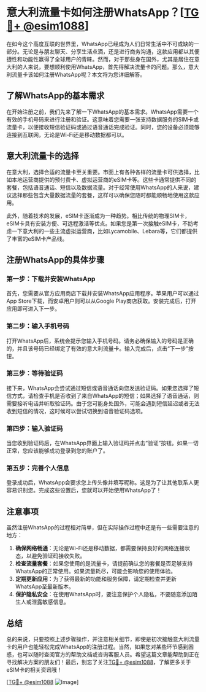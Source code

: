 # 意大利流量卡如何注册WhatsApp？[[TG💪+ @esim1088](https://t.me/s/esim1088)]

在如今这个高度互联的世界里，WhatsApp已经成为人们日常生活中不可或缺的一部分。无论是与朋友聊天、分享生活点滴，还是进行商务沟通，这款应用都以其便捷性和功能性赢得了全球用户的青睐。然而，对于那些身在国外，尤其是居住在意大利的人来说，要想顺利使用WhatsApp，首先得解决流量卡的问题。那么，意大利流量卡该如何注册WhatsApp呢？本文将为您详细解答。

## 了解WhatsApp的基本需求

在开始注册之前，我们先来了解一下WhatsApp的基本需求。WhatsApp需要一个有效的手机号码来进行注册和验证。这意味着您需要一张支持数据服务的SIM卡或流量卡，以便接收短信验证码或通过语音通话完成验证。同时，您的设备必须能够连接到互联网，无论是Wi-Fi还是移动数据都可以。

## 意大利流量卡的选择

在意大利，选择合适的流量卡至关重要。市面上有各种各样的流量卡可供选择，比如本地运营商提供的预付费卡、虚拟运营商的eSIM卡等。这些卡通常提供不同的套餐，包括语音通话、短信以及数据流量。对于经常使用WhatsApp的人来说，建议选择那些包含大量数据流量的套餐，这样可以确保您随时都能顺畅地使用这款应用。

此外，随着技术的发展，eSIM卡逐渐成为一种趋势。相比传统的物理SIM卡，eSIM卡具有安装方便、可远程激活等优点。如果您是第一次接触eSIM卡，不妨考虑一下意大利的一些主流虚拟运营商，比如Lycamobile、Lebara等，它们都提供了丰富的eSIM卡产品线。

## 注册WhatsApp的具体步骤

### 第一步：下载并安装WhatsApp

首先，您需要从官方应用商店下载并安装WhatsApp应用程序。苹果用户可以通过App Store下载，而安卓用户则可以从Google Play商店获取。安装完成后，打开应用即可进入下一步。

### 第二步：输入手机号码

打开WhatsApp后，系统会提示您输入手机号码。请务必确保输入的号码是正确的，并且该号码已经绑定了有效的意大利流量卡。输入完成后，点击“下一步”按钮。

### 第三步：等待验证码

接下来，WhatsApp会尝试通过短信或语音通话向您发送验证码。如果您选择了短信方式，请检查手机是否收到了来自WhatsApp的短信；如果选择了语音通话，则需要接听电话并听取验证码。由于您可能身处国外，可能会遇到短信延迟或者无法收到短信的情况，这时候可以尝试切换到语音验证码选项。

### 第四步：输入验证码

当您收到验证码后，在WhatsApp界面上输入验证码并点击“验证”按钮。如果一切正常，您应该能够成功登录到您的账户了。

### 第五步：完善个人信息

登录成功后，WhatsApp会要求您上传头像并填写昵称。这是为了让其他联系人更容易识别您。完成这些设置后，您就可以开始使用WhatsApp了！

## 注意事项

虽然注册WhatsApp的过程相对简单，但在实际操作过程中还是有一些需要注意的地方：

1. **确保网络畅通**：无论是Wi-Fi还是移动数据，都需要保持良好的网络连接状态，以避免验证码接收失败。
2. **检查流量套餐**：如果您使用的是流量卡，请提前确认您的套餐是否足够支持WhatsApp的正常使用。如果流量耗尽，可能会影响您的使用体验。
3. **定期更新应用**：为了获得最新的功能和服务保障，请定期检查并更新WhatsApp至最新版本。
4. **保护隐私安全**：在使用WhatsApp时，要注意保护个人隐私，不要随意添加陌生人或泄露敏感信息。

## 总结

总的来说，只要按照上述步骤操作，并注意相关细节，即使是初次接触意大利流量卡的用户也能轻松完成WhatsApp的注册过程。当然，如果您对某些环节感到困惑，也可以随时查阅官方的帮助文档或咨询客服人员。希望这篇文章能帮助到正在寻找解决方案的朋友们！最后，别忘了关注[TG💪+ @esim1088](https://t.me/s/esim1088)，了解更多关于eSIM卡的相关资讯哦！

[[TG💪+ @esim1088](https://t.me/s/esim1088) ![Image](https://i.postimg.cc/4NQfJmqS/Snipaste-2025-05-13-00-14-12.png)]